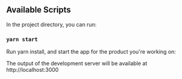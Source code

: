 

## Available Scripts

In the project directory, you can run:

### `yarn start`
Run yarn install, and start the app for the product you're working on:

The output of the development server will be available at http://localhost:3000




